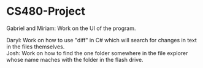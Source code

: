 # CS480-Project

Gabriel and Miriam:
  Work on the UI of the program.
  
Daryl: Work on how to use "diff" in C# which will search for changes in text in the files themselves.  
Josh: Work on how to find the one folder somewhere in the file explorer whose name maches with the folder in the flash drive.
